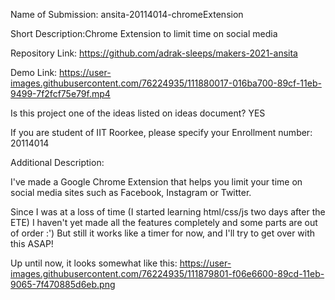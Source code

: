 Name of Submission: ansita-20114014-chromeExtension

Short Description:Chrome Extension to limit time on social media

Repository Link: https://github.com/adrak-sleeps/makers-2021-ansita

Demo Link: https://user-images.githubusercontent.com/76224935/111880017-016ba700-89cf-11eb-9499-7f2fcf75e79f.mp4

 Is this project one of the ideas listed on ideas document? YES
 
If you are student of IIT Roorkee, please specify your Enrollment number: 20114014

Additional Description:

I've made a Google Chrome Extension that helps you limit your time on social media sites such as Facebook, Instagram or Twitter.

Since I was at a loss of time (I started learning html/css/js two days after the ETE) I haven't yet made all the features completely and some parts are out of order :') But still it works like a timer for now, and I'll try to get over with this ASAP!

Up until now, it looks somewhat like this: 
https://user-images.githubusercontent.com/76224935/111879801-f06e6600-89cd-11eb-9065-7f470885d6eb.png
